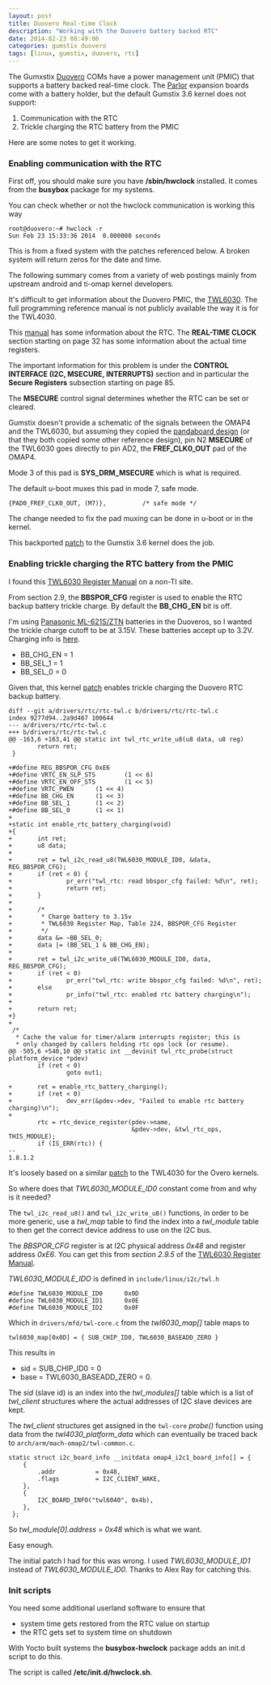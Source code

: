 ```yaml
---
layout: post
title: Duovero Real-time Clock
description: "Working with the Duovero battery backed RTC"
date: 2014-02-23 08:49:00
categories: gumstix duovero
tags: [linux, gumstix, duovero, rtc]
---
```


The Gumxstix [Duovero][duovero] COMs have a power management unit (PMIC) that
supports a battery backed real-time clock. The [Parlor][parlor] expansion boards
come with a battery holder, but the default Gumstix 3.6 kernel does not support:

1. Communication with the RTC
2. Trickle charging the RTC battery from the PMIC

Here are some notes to get it working.

### Enabling communication with the RTC

First off, you should make sure you have **/sbin/hwclock** installed. It comes
from the **busybox** package for my systems.

You can check whether or not the hwclock communication is working this way

    root@duovero:~# hwclock -r
    Sun Feb 23 15:33:36 2014  0.000000 seconds

This is from a fixed system with the patches referenced below. A broken system
will return zeros for the date and time.
 
The following summary comes from a variety of web postings mainly from upstream
android and ti-omap kernel developers.

It's difficult to get information about the Duovero PMIC, the [TWL6030][twl6030].
The full programming reference manual is not publicly available the way it is
for the TWL4030.

This [manual][swcs045c] has some information about the RTC. The
**REAL-TIME CLOCK** section starting on page 32 has some information about the
actual time registers. 

The important information for this problem is under the 
**CONTROL INTERFACE (I2C, MSECURE, INTERRUPTS)** section and in particular the 
**Secure Registers** subsection starting on page 85.

The **MSECURE** control signal determines whether the RTC can be set or cleared.
 
Gumstix doesn't provide a schematic of the signals between the OMAP4 and the
TWL6030, but assuming they copied the [pandaboard design][pandaboard-schematic]
(or that they both copied some other reference design), pin N2 **MSECURE** of 
the TWL6030 goes directly to pin AD2, the **FREF\_CLK0\_OUT** pad of the OMAP4. 

Mode 3 of this pad is **SYS\_DRM\_MSECURE** which is what is required.

The default u-boot muxes this pad in mode 7, safe mode.

    {PAD0_FREF_CLK0_OUT, (M7)},          /* safe mode */

The change needed to fix the pad muxing can be done in u-boot or in the kernel.

This backported [patch][msecure-mux-patch] to the Gumstix 3.6 kernel does the
job.


### Enabling trickle charging the RTC battery from the PMIC

I found this [TWL6030 Register Manual][twl6030-register-manual] on a non-TI site.

From section 2.9, the **BBSPOR\_CFG** register is used to enable the RTC backup
battery trickle charge. By default the **BB\_CHG\_EN** bit is off. 

I'm using [Panasonic ML-621S/ZTN][panasonic-battery] batteries in the Duoveros, 
so I wanted the trickle charge cutoff to be at 3.15V. These batteries accept up
to 3.2V. Charging info is [here][battery-charging].

- BB\_CHG\_EN = 1
- BB\_SEL_1 = 1
- BB\_SEL_0 = 0

Given that, this kernel [patch][trickle-charge-patch] enables trickle charging
the Duovero RTC backup battery.


    diff --git a/drivers/rtc/rtc-twl.c b/drivers/rtc/rtc-twl.c
    index 9277d94..2a9d467 100644
    --- a/drivers/rtc/rtc-twl.c
    +++ b/drivers/rtc/rtc-twl.c
    @@ -163,6 +163,41 @@ static int twl_rtc_write_u8(u8 data, u8 reg)
            return ret;
     }
    
    +#define REG_BBSPOR_CFG 0xE6
    +#define VRTC_EN_SLP_STS        (1 << 6)
    +#define VRTC_EN_OFF_STS        (1 << 5)
    +#define VRTC_PWEN      (1 << 4)
    +#define BB_CHG_EN      (1 << 3)
    +#define BB_SEL_1       (1 << 2)
    +#define BB_SEL_0       (1 << 1)
    +
    +static int enable_rtc_battery_charging(void)
    +{
    +       int ret;
    +       u8 data;
    +
    +       ret = twl_i2c_read_u8(TWL6030_MODULE_ID0, &data, REG_BBSPOR_CFG);
    +       if (ret < 0) {
    +               pr_err("twl_rtc: read bbspor_cfg failed: %d\n", ret);
    +               return ret;
    +       }
    +
    +       /*
    +        * Charge battery to 3.15v
    +        * TWL6030 Register Map, Table 224, BBSPOR_CFG Register
    +        */
    +       data &= ~BB_SEL_0;
    +       data |= (BB_SEL_1 & BB_CHG_EN);
    +
    +       ret = twl_i2c_write_u8(TWL6030_MODULE_ID0, data, REG_BBSPOR_CFG);
    +       if (ret < 0)
    +               pr_err("twl_rtc: write bbspor_cfg failed: %d\n", ret);
    +       else
    +               pr_info("twl_rtc: enabled rtc battery charging\n");
    +
    +       return ret;
    +}
    +
     /*
      * Cache the value for timer/alarm interrupts register; this is
      * only changed by callers holding rtc ops lock (or resume).
    @@ -505,6 +540,10 @@ static int __devinit twl_rtc_probe(struct platform_device *pdev)
            if (ret < 0)
                    goto out1;
    
    +       ret = enable_rtc_battery_charging();
    +       if (ret < 0)
    +               dev_err(&pdev->dev, "Failed to enable rtc battery charging)\n");
    +
            rtc = rtc_device_register(pdev->name,
                                      &pdev->dev, &twl_rtc_ops, THIS_MODULE);
            if (IS_ERR(rtc)) {
    --
    1.8.1.2
 

It's loosely based on a similar [patch][overo-trickle-charge-patch] to the 
TWL4030 for the Overo kernels.

So where does that *TWL6030\_MODULE\_ID0* constant come from and why is it
needed?

The `twl_i2c_read_u8()` and `twl_i2c_write_u8()` functions, in order to be more
generic, use a *twl\_map* table to find the index into a *twl\_module* table to
then get the correct device address to use on the I2C bus.  

The *BBSPOR_CFG* register is at I2C physical address *0x48* and register address
*0xE6*. You can get this from *section 2.9.5* of the 
[TWL6030 Register Manual][twl6030-register-manual].

*TWL6030\_MODULE\_IDO* is defined in `include/linux/i2c/twl.h`

    #define TWL6030_MODULE_ID0      0x0D
    #define TWL6030_MODULE_ID1      0x0E
    #define TWL6030_MODULE_ID2      0x0F

Which in `drivers/mfd/twl-core.c` from the *twl6030_map[]* table maps to

    twl6030_map[0x0D] = { SUB_CHIP_ID0, TWL6030_BASEADD_ZERO }

This results in 

* sid = SUB\_CHIP\_ID0 = 0
* base = TWL6030\_BASEADD\_ZERO = 0.

The *sid* (slave id) is an index into the *twl\_modules[]* table which is a list
of *twl\_client* structures where the actual addresses of I2C slave devices
are kept.

The *twl\_client* structures get assigned in the `twl-core` *probe()* function
using data from the *twl4030\_platform\_data* which can eventually be traced 
back to `arch/arm/mach-omap2/twl-common.c`.

    static struct i2c_board_info __initdata omap4_i2c1_board_info[] = {
        {
            .addr           = 0x48,
            .flags          = I2C_CLIENT_WAKE,
        },
        {
            I2C_BOARD_INFO("twl6040", 0x4b),
        },
     };

So *twl_module[0].address = 0x48* which is what we want.

Easy enough.

The initial patch I had for this was wrong. I used *TWL6030\_MODULE\_ID1*
instead of *TWL6030\_MODULE\_ID0*. Thanks to Alex Ray for catching this.

### Init scripts

You need some additional userland software to ensure that

- system time gets restored from the RTC value on startup
- the RTC gets set to system time on shutdown

With Yocto built systems the **busybox-hwclock** package adds an init.d script
to do this. 

The script is called **/etc/init.d/hwclock.sh**.


[duovero]: https://store.gumstix.com/index.php/category/43/
[parlor]: https://store.gumstix.com/index.php/products/287/
[twl6030]: http://www.ti.com/product/twl6030
[swcs045c]: http://www.farnell.com/datasheets/1481246.pdf
[pandaboard-schematic]: http://pandaboard.org/sites/default/files/board_reference/pandaboard-ea1/panda-ea1-schematic.pdf
[msecure-mux-patch]: https://github.com/jumpnow/meta-duovero/blob/master/recipes-kernel/linux/linux-stable-3.6/0013-ARM-OMAP4-TWL-mux-sys_drm_msecure-as-output-for-PMIC.patch
[twl6030-register-manual]: http://www.cjemicros.f2s.com/public/datasheets/TWL6030_Register_Map.pdf
[panasonic-battery]: http://www.digikey.com/product-detail/en/ML-621S%2FZTN/P007-ND/965124
[battery-charging]: http://industrial.panasonic.com/www-data/pdf/AAA4000/AAA4000PE17.pdf
[trickle-charge-patch]: https://github.com/jumpnow/meta-duovero/blob/master/recipes-kernel/linux/linux-stable-3.6/0014-Enable-RTC-backup-battery-charging.patch
[overo-trickle-charge-patch]: https://github.com/gumstix/meta-gumstix/blob/dora/recipes-kernel/linux/linux-gumstix-3.5/0007-rtc-twl-add-support-for-backup-battery-recharge.patch